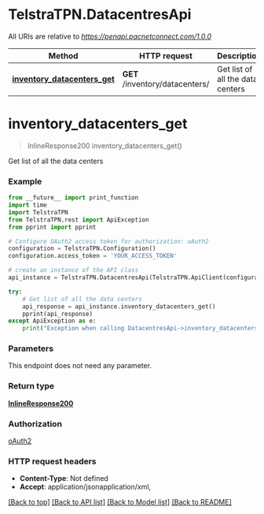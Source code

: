 # TelstraTPN.DatacentresApi

All URIs are relative to *https://penapi.pacnetconnect.com/1.0.0*

Method | HTTP request | Description
------------- | ------------- | -------------
[**inventory_datacenters_get**](DatacentresApi.md#inventory_datacenters_get) | **GET** /inventory/datacenters/ | Get list of all the data centers


# **inventory_datacenters_get**
> InlineResponse200 inventory_datacenters_get()

Get list of all the data centers

### Example
```python
from __future__ import print_function
import time
import TelstraTPN
from TelstraTPN.rest import ApiException
from pprint import pprint

# Configure OAuth2 access token for authorization: oAuth2
configuration = TelstraTPN.Configuration()
configuration.access_token = 'YOUR_ACCESS_TOKEN'

# create an instance of the API class
api_instance = TelstraTPN.DatacentresApi(TelstraTPN.ApiClient(configuration))

try:
    # Get list of all the data centers
    api_response = api_instance.inventory_datacenters_get()
    pprint(api_response)
except ApiException as e:
    print("Exception when calling DatacentresApi->inventory_datacenters_get: %s\n" % e)
```

### Parameters
This endpoint does not need any parameter.

### Return type

[**InlineResponse200**](InlineResponse200.md)

### Authorization

[oAuth2](../README.md#oAuth2)

### HTTP request headers

 - **Content-Type**: Not defined
 - **Accept**: application/jsonapplication/xml, 

[[Back to top]](#) [[Back to API list]](../README.md#documentation-for-api-endpoints) [[Back to Model list]](../README.md#documentation-for-models) [[Back to README]](../README.md)

